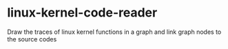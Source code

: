 # linux-kernel-code-reader
Draw the traces of linux kernel functions in a graph and link graph nodes to the source codes
